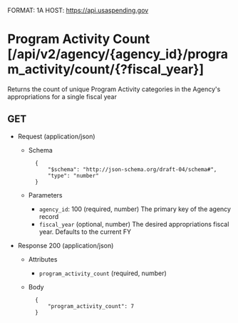 FORMAT: 1A
HOST: https://api.usaspending.gov

# Program Activity Count [/api/v2/agency/{agency_id}/program_activity/count/{?fiscal_year}]

Returns the count of unique Program Activity categories in the Agency's appropriations for a single fiscal year

## GET


+ Request (application/json)
    + Schema

            {
                "$schema": "http://json-schema.org/draft-04/schema#",
                "type": "number"
            }
    + Parameters
        + `agency_id`: 100 (required, number)
            The primary key of the agency record
        + `fiscal_year` (optional, number)
            The desired appropriations fiscal year. Defaults to the current FY

+ Response 200 (application/json)
    + Attributes
        + `program_activity_count` (required, number)

    + Body

            {
                "program_activity_count": 7
            }
